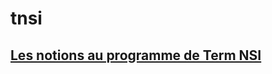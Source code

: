 # tnsi

## [Les notions au programme de Term NSI](https://github.com/thfruchart/tnsi/blob/main/NSI-entr%C3%A9es-pr%C3%A9pond%C3%A9rantes.pdf)
